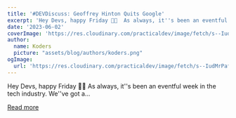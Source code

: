 ```yaml
---
title: '#DEVDiscuss: Geoffrey Hinton Quits Google'
excerpt: 'Hey Devs, happy Friday 🦥💚  As always, it''s been an eventful week in the tech industry. We''ve got a...'
date: '2023-06-02'
coverImage: 'https://res.cloudinary.com/practicaldev/image/fetch/s--IudMrPaf--/c_imagga_scale,f_auto,fl_progressive,h_420,q_auto,w_1000/https://dev-to-uploads.s3.amazonaws.com/uploads/articles/cj0c3k0bzhhzhvqyz8ry.jpg'
author:
  name: Koders
  picture: "assets/blog/authors/koders.png"
ogImage:
  url: 'https://res.cloudinary.com/practicaldev/image/fetch/s--IudMrPaf--/c_imagga_scale,f_auto,fl_progressive,h_420,q_auto,w_1000/https://dev-to-uploads.s3.amazonaws.com/uploads/articles/cj0c3k0bzhhzhvqyz8ry.jpg'
---
```


Hey Devs, happy Friday 🦥💚  As always, it''s been an eventful week in the tech industry. We''ve got a...

[Read more](https://dev.to/devteam/devdiscuss-geoffrey-hinton-quits-google-2a85)

